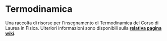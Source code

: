 # Termodinamica

Una raccolta di risorse per l'insegnamento di Termodinamica del Corso di
Laurea in Fisica. Ulteriori informazioni sono disponibili sulla
[**relativa pagina
wiki**](https://cartabinaria.students.cs.unibo.it/wiki/raccolte-di-risorse).
